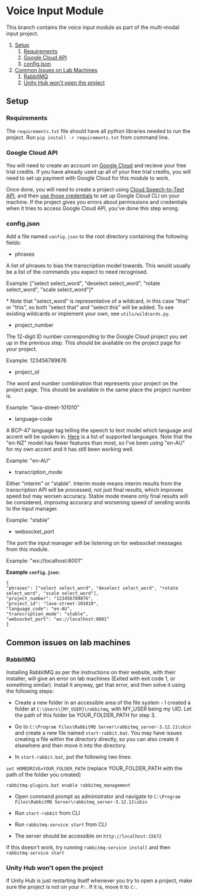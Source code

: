 # Voice Input Module
This branch contains the voice input module as part of the multi-modal input project.

1. [Setup](#setup)
	1. [Requirements](#requirements)
	2. [Google Cloud API](#google-cloud-api)
	3. [config.json](#configjson)
2. [Common Issues on Lab Machines](#common-issues-on-lab-machines)
	1. [RabbitMQ](#rabbitmq)
	2. [Unity Hub won't open the project](#unity-hub-wont-open-the-project)


## Setup

### Requirements

The `requirements.txt` file should have all python libraries needed to run the project. Run `pip install -r requirements.txt` from command line.

### Google Cloud API

You will need to create an account on [Google Cloud](https://cloud.google.com/) and recieve your free trial credits. If you have already used up all of your free trial credits, you will need to set up payment with Google Cloud for this module to work.

Once done, you will need to create a project using [Cloud Speech-to-Text API](https://console.cloud.google.com/apis/api/speech.googleapis.com/), and then [use those credentials](https://cloud.google.com/docs/authentication/provide-credentials-adc) to set up Google Cloud CLI on your machine. If the project gives you errors about permissions and credentials when it tries to access Google Cloud API, you've done this step wrong.


### config.json

Add a file named `config.json` to the root directory containing the following fields:

- phrases 

A list of phrases to bias the transcription model towards. This would usually be a list of the commands you expect to need recognised.

Example: \["select select_word", "deselect select_word", "rotate select_word", "scale select_word"\]\*

\* Note that "select_word" is representative of a wildcard, in this case "that" or "this", so both "select that" and "select this" will be added. To see existing wildcards or implement your own, see `utils/wildcards.py`.

- project_number

The 12-digit ID number corresponding to the Google Cloud project you set up in the previous step. This should be available on the project page for your project.

Example: 123456789876

- project_id

The word and number combination that represents your project on the project page. This should be available in the same place the project number is.

Example: "lava-street-101010"

- language-code

A BCP-47 language tag telling the speech to text model which language and accent will be spoken in. [Here](https://cloud.google.com/speech-to-text/docs/speech-to-text-supported-languages) is a list of supported languages. Note that the "en-NZ" model has fewer features than most, so I've been using "en-AU" for my own accent and it has still been working well.

Example: "en-AU"

- transcription_mode

Either "interim" or "stable". Interim mode means interim results from the transcription API will be processed, not just final results, which improves speed but may worsen accuracy. Stable mode means only final results will be considered, improving accuracy and worsening speed of sending words to the input manager.

Example: "stable"

- websocket_port

The port the input manager will be listening on for websocket messages from this module.

Example: "ws://localhost:8001"

**Example `config.json`:**

```
{
"phrases": ["select select_word", "deselect select_word", "rotate select_word", "scale select_word"],
"project_number": "123456789876",
"project_id": "lava-street-101010",
"language_code": "en-AU",
"transcription_mode": "stable",
"websocket_port": "ws://localhost:8001"
}
```


## Common issues on lab machines

### RabbitMQ

Installing RabbitMQ as per the instructions on their website, with their installer, will give an error on lab machines (Exited with exit code 1, or something similar). Install it anyway, get that error, and then solve it using the following steps:

- Create a new folder in an accessible area of the file system - I created a folder at `C:\Users\[MY_USER]\rabbitmq`, with MY_USER being my UID. Let the path of this folder be YOUR_FOLDER_PATH for step 3.

- Go to `C:\Program Files\RabbitMQ Server\rabbitmq_server-3.12.11\sbin` and create a new file named `start-rabbit.bat`. You may have issues creating a file within the directory directly, so you can also create it elsewhere and then move it into the directory.

- In `start-rabbit.bat`, put the following two lines:

`set HOMEDRIVE=YOUR_FOLDER_PATH` (replace YOUR_FOLDER_PATH with the path of the folder you created)

`rabbitmq-plugins.bat enable rabbitmq_management`

- Open command prompt as administrator and navigate to `C:\Program Files\RabbitMQ Server\rabbitmq_server-3.12.11\sbin`

- Run `start-rabbit` from CLI

- Run `rabbitmq-service start` from CLI

- The server should be accessible on `http://localhost:15672`

If this doesn't work, try running `rabbitmq-service install` and then `rabbitmq-service start`

### Unity Hub won't open the project
If Unity Hub is just restarting itself whenever you try to open a project, make sure the project is not on your `P:`. If it is, move it to `C:`.

